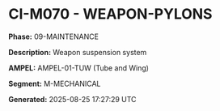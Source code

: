 # CI-M070 - WEAPON-PYLONS

**Phase:** 09-MAINTENANCE

**Description:** Weapon suspension system

**AMPEL:** AMPEL-01-TUW (Tube and Wing)

**Segment:** M-MECHANICAL

**Generated:** 2025-08-25 17:27:29 UTC
